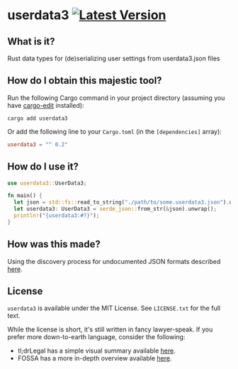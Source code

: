 # userdata3 [![Latest Version]][crates.io]

[Latest Version]: https://img.shields.io/crates/v/userdata3.svg
[crates.io]: https://crates.io/crates/userdata3

## What is it?

Rust data types for (de)serializing user settings from userdata3.json files

## How do I obtain this majestic tool?

Run the following Cargo command in your project directory (assuming you have [cargo-edit](https://github.com/killercup/cargo-edit) installed):

```fish
cargo add userdata3
```

Or add the following line to your `Cargo.toml` (in the `[dependencies]` array):

```toml
userdata3 = "^ 0.2"
```

## How do I use it?

```rust
use userdata3::UserData3;

fn main() {
  let json = std::fs::read_to_string("./path/to/some.userdata3.json").unwrap();
  let userdata3: UserData3 = serde_json::from_str(&json).unwrap();
  println!("{userdata3:#?}");
}
```

## How was this made?

Using the discovery process for undocumented JSON formats described [here](https://gist.github.com/colstrom/44b30fdddc8b0a9bfb44b09972a68676).

## License

`userdata3` is available under the MIT License. See `LICENSE.txt` for the full text.

While the license is short, it's still written in fancy lawyer-speak. If you
prefer more down-to-earth language, consider the following:

- tl;drLegal has a simple visual summary available [here](https://www.tldrlegal.com/license/mit-license).
- FOSSA has a more in-depth overview available [here](https://fossa.com/blog/open-source-licenses-101-mit-license/).
